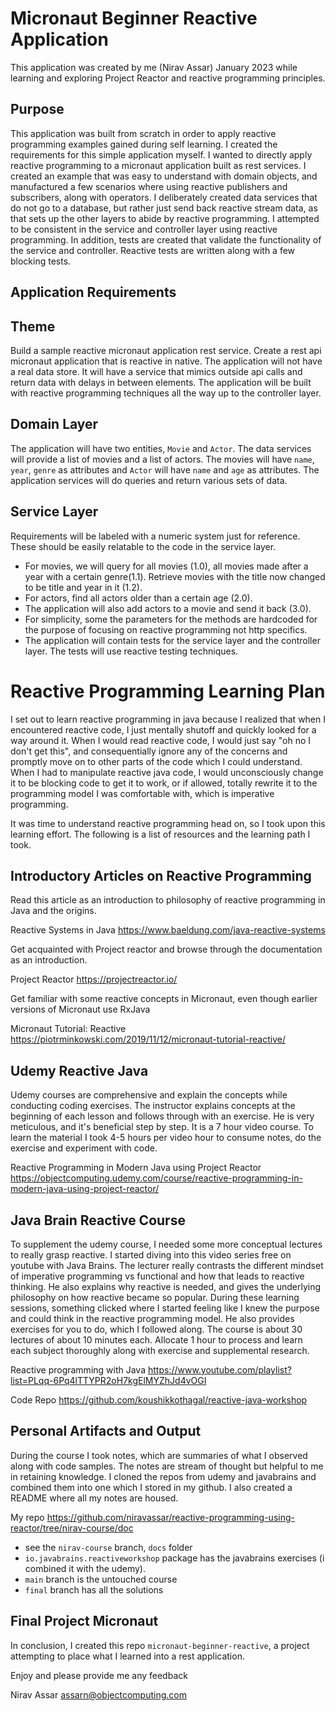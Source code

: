 # Micronaut Beginner Reactive Application

This application was created by me (Nirav Assar) January 2023 while learning and exploring Project Reactor and reactive programming 
principles.  

## Purpose

This application was built from scratch in order to apply reactive programming examples gained during 
self learning.  I created the requirements for this simple application myself. I wanted to directly apply reactive programming to a micronaut application
built as rest services. I created  an example that was easy to understand with domain objects, and manufactured a few scenarios where 
using reactive publishers and subscribers, along with operators. I deliberately created data services that do not go to a database, but 
rather just send back reactive stream data, as that sets up the other layers to abide by reactive programming. I attempted to be consistent 
in the service and controller layer using reactive programming. In addition, tests are created that
validate the functionality of the service and controller. Reactive tests are written along with a few blocking tests. 

## Application Requirements 

## Theme

Build a sample reactive micronaut application rest service. Create a rest api micronaut application that is reactive in native. 
The application will not have a real data store. It will have a service that mimics outside api calls and return data with delays
in between elements. The application will be built with reactive programming techniques all the way up to the controller layer.

## Domain Layer

The application will have two entities, `Movie` and `Actor`. The data services will provide a list of movies and a list of actors. 
The movies will have `name`, `year`, `genre` as attributes and `Actor` will have `name` and `age` as attributes. 
The application services will do queries and return various sets of data.

## Service Layer

Requirements will be labeled with a numeric system just for reference. These should be easily relatable to the code in the service
layer.

- For movies, we will query for all movies (1.0), all movies made after a year with a certain genre(1.1). Retrieve movies 
with the title now changed to be title and year in it (1.2).
- For actors, find all actors older than a certain age (2.0).
- The application will also add actors to a movie and send it back (3.0).
- For simplicity, some the parameters for the methods are hardcoded for the purpose of focusing on reactive programming 
not http specifics.
- The application will contain tests for the service layer and the controller layer. The tests will use reactive testing techniques. 

# Reactive Programming Learning Plan

I set out to learn reactive programming in java because I realized that when I encountered reactive code, I just mentally 
shutoff and quickly looked for a way around it. When I would read reactive code, I would just say "oh no I don't get this", and 
consequentially ignore any of the concerns and promptly move on to other parts of the code which I could understand. When
I had to manipulate reactive java code, I would unconsciously change it to be blocking code to get it to work, or if allowed, totally rewrite
it to the programming model I was comfortable with, which is imperative programming. 

It was time to understand reactive programming head on, so I took upon this learning effort. The following is a list of 
resources and the learning path I took.

## Introductory Articles on Reactive Programming

Read this article as an introduction to philosophy of reactive programming in Java and the origins.

Reactive Systems in Java
https://www.baeldung.com/java-reactive-systems

Get acquainted with Project reactor and browse through the documentation as an introduction.

Project Reactor
https://projectreactor.io/

Get familiar with some reactive concepts in Micronaut, even though earlier versions of Micronaut use RxJava

Micronaut Tutorial: Reactive
https://piotrminkowski.com/2019/11/12/micronaut-tutorial-reactive/

## Udemy Reactive Java

Udemy courses are comprehensive and explain the concepts while conducting coding exercises. The instructor explains 
concepts at the beginning of each lesson and follows through with an exercise. He is very meticulous, and it's beneficial step by step.
It is a 7 hour video course. To learn the material I took 4-5 hours per video hour to consume notes, do the exercise and experiment
with code. 

Reactive Programming in Modern Java using Project Reactor
https://objectcomputing.udemy.com/course/reactive-programming-in-modern-java-using-project-reactor/

## Java Brain Reactive Course

To supplement the udemy course, I needed some more conceptual lectures to really grasp reactive. I started diving into this 
video series free on youtube with Java Brains. The lecturer really contrasts the different mindset of imperative programming vs 
functional and how that leads to reactive thinking. He also explains why reactive is needed, and gives the underlying philosophy 
on how reactive became so popular. During these learning sessions, something clicked where I started feeling like I knew the purpose
and could think in the reactive programming model. He also provides exercises for you to do, which I followed along. The course
is about 30 lectures of about 10 minutes each. Allocate 1 hour to process and learn each subject thoroughly along with exercise and 
supplemental research. 

Reactive programming with Java
https://www.youtube.com/playlist?list=PLqq-6Pq4lTTYPR2oH7kgElMYZhJd4vOGI

Code Repo
https://github.com/koushikkothagal/reactive-java-workshop

## Personal Artifacts and Output

During the course I took notes, which are summaries of what I observed along with code samples. The notes are stream of thought but helpful 
to me in retaining knowledge. I cloned the repos from udemy and javabrains and combined them into one which I stored in my github. I also created
a README where all my notes are housed.

My repo
https://github.com/niravassar/reactive-programming-using-reactor/tree/nirav-course/doc
- see the `nirav-course` branch, `docs` folder
- `io.javabrains.reactiveworkshop` package has the javabrains exercises (i combined it with the udemy).
- `main` branch is the untouched course 
- `final` branch has all the solutions

## Final Project Micronaut

In conclusion, I created this repo `micronaut-beginner-reactive`, a project attempting to place what I learned into a 
rest application. 

Enjoy and please provide me any feedback

Nirav Assar
assarn@objectcomputing.com
